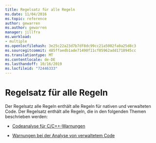 ```yaml
---
title: Regelsatz für alle Regeln
ms.date: 11/04/2016
ms.topic: reference
author: gewarren
ms.author: gewarren
manager: jillfra
ms.workload:
- multiple
ms.openlocfilehash: 3e25c22a23d7b7df8dc99cc21a5002fa0a25d8c3
ms.sourcegitcommit: 485ffaedb1ade71490f11cf05962add1718945cc
ms.translationtype: MT
ms.contentlocale: de-DE
ms.lasthandoff: 10/16/2019
ms.locfileid: "72446333"
---
```

# <a name="all-rules-rule-set"></a>Regelsatz für alle Regeln

Der Regelsatz alle Regeln enthält alle Regeln für nativen und verwalteten Code. Der Regelsatz enthält alle Regeln, die in den folgenden Themen beschrieben werden:

- [Codeanalyse für C/C++-Warnungen](../code-quality/code-analysis-for-c-cpp-warnings.md)

- [Warnungen bei der Analyse von verwaltetem Code](../code-quality/code-analysis-for-managed-code-warnings.md)
